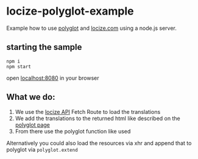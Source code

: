 # locize-polyglot-example

Example how to use [polyglot](https://github.com/airbnb/polyglot.js) and [locize.com](http://www.locize.com) using a node.js server.

## starting the sample

```
npm i
npm start
```

open [localhost:8080](http://localhost:8080) in your browser

## What we do:

1. We use the [locize API](http://locize.com/api.html) Fetch Route to load the translations
2. We add the translations to the returned html like described on the [polyglot page](https://github.com/airbnb/polyglot.js#translation)
3. From there use the polyglot function like used

Alternatively you could also load the resources via xhr and append that to polyglot via `polyglot.extend`
